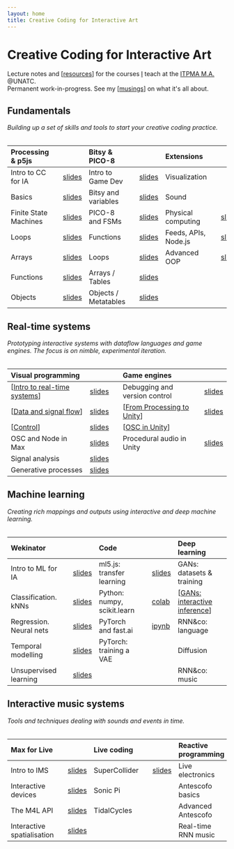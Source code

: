 ```yaml
---
layout: home
title: Creative Coding for Interactive Art
---
```


# Creative Coding for Interactive Art

Lecture notes and [[resources]] for the courses [I](//rvirmoors.github.io) teach
at the [ITPMA M.A.](//cinetic.arts.ro/en/itpma/) @UNATC. <br/>
Permanent work-in-progress. See my [[musings]] on what it's all about.

## Fundamentals

*Building up a set of skills and tools to start your creative coding practice.*
<br/><br/>

| **Processing & p5js** | | | **Bitsy & PICO-8** | |  | **Extensions** | | | **Python** | |      
| :-------- | -------- |--- | :-------- | -------- | --- | :-------- | -------- | --- | :-------- | -------- | 
| Intro to CC for IA  |  | [slides](slides/01-01-cc-intro.md)  | Intro to Game Dev  |  | [slides](slides/01-01-gd-intro.md)  |  Visualization     |  |                    | Practical Python  |  [slides](slides/01-12-practical-python) | 
| Basics     | | [slides](slides/01-02-basics.md) | Bitsy and variables     | | [slides](slides/01-02-gd-basics.md) | Sound     |  |                 | More Python       |  [slides](slides/01-13-more-python) |
| Finite State Machines | | [slides](slides/01-03-fsm.md)  |  PICO-8 and FSMs | | [slides](slides/01-03-pico8.md)   | Physical computing     |  | [slides](slides/01-07-osc.md) | [[TouchDesigner and Python]] 
| Loops     | | [slides](slides/01-04-loops.md) | Functions     | | [slides](slides/01-04-gd-functions.md)  | Feeds, APIs, Node.js |  | [slides](slides/01-08-node.md)
| Arrays     | | [slides](slides/01-05-arrays.md) | Loops     | | [slides](slides/01-05-gd-loops.md) | Advanced OOP     |  | [slides](slides/01-10-more-oop.md)
| Functions     | | [slides](slides/01-06-functions.md) | Arrays / Tables  | | [slides](slides/01-06-gd-arrays.md)
| Objects     | | [slides](slides/01-09-oop.md) | Objects / Metatables     | | [slides](slides/01-07-p8-oop.md)

## Real-time systems

*Prototyping interactive systems with dataflow languages and game engines. The focus is on nimble, experimental iteration.*
<br/><br/>

| **Visual programming** | |               | **Game engines** | |     
| :-------- | -------- |---             | :-------- | -------- | 
| [[Intro to real-time systems]] | [slides](slides/02-01-max-unity-intro) | | Debugging and version control | [slides](slides/02-01-gd-debug.md) |
| [[Data and signal flow]]   | [slides](slides/02-05-types-flow) | | [[From Processing to Unity]] | [slides](slides/02-02-p5-to-unity.md) |
| [[Control]]   | [slides](slides/02-06-control) |                    | [[OSC in Unity]]    |  |  
| OSC and Node in Max | [slides](slides/02-07-osc-node.md)  |    | Procedural audio in Unity | [slides](slides/02-10-unity-pd.md)  |  
| Signal analysis  | [slides](slides/02-11-signal-analysis.md) |       |  |  |  
| Generative processes  | [slides](slides/02-12-generative.md) |       |  |  |  

## Machine learning

*Creating rich mappings and outputs using interactive and deep machine learning.*
<br/><br/>

| **Wekinator** | | | **Code** | | | **Deep learning** | |            
| :-------- | -------- |--- | :-------- | -------- | --- | :-------- | -------- | 
| Intro to ML for IA |  | [slides](slides/03-01-ml-intro.md) | ml5.js: transfer learning |  | [slides](slides/03-05-transfer.md)  | GANs: datasets & training  | | [slides](slides/03-08-gan-train.md) |
| Classification. kNNs  |  | [slides](slides/03-02-classification.md) | Python: numpy, scikit.learn  |  | [colab](https://colab.research.google.com/drive/1LWUDaBr6a8wRjXY_qcUeRkIVVMfTSMXW?usp=sharing) | [[GANs: interactive inference]]  | | [slides](slides/03-09-gan-inference.md) |
| Regression. Neural nets  |  | [slides](slides/03-03-regression.md) | PyTorch and fast.ai     |  | [ipynb](https://github.com/RVirmoors/cc1/blob/master/ml/python-weki/fastai-classify.ipynb) | RNN&co: language  | | [slides](slides/03-10-rnn-text.md) |
| Temporal modelling  | | [slides](slides/03-04-temporal.md)  | PyTorch: training a VAE     |  | | Diffusion  | | [slides](slides/03-12-diffusion.md)
| Unsupervised learning |  | [slides](slides/03-06-unsupervised.md) |      |  | | RNN&co: music  | | [slides](slides/03-13-rnn-audio.md)

## Interactive music systems

*Tools and techniques dealing with sounds and events in time.*
<br/><br/>

| **Max for Live** | | | **Live coding** | | | **Reactive programming** | |            
| :-------- | -------- |--- | :-------- | -------- | --- | :-------- | -------- | 
| Intro to IMS |  | [slides](slides/04-01-ims-intro.md)  | SuperCollider     |  | [slides](slides/04-05-supercollider.md) | Live electronics  | | 
| Interactive devices |  | [slides](slides/04-02-interactive-devices.md) | Sonic Pi     |  | | Antescofo basics  | | [slides](slides/04-09-scofo-basics.md)
| The M4L API  |  | [slides](slides/04-03-m4l-api.md) | TidalCycles     |  | | Advanced Antescofo  | | [slides](slides/04-10-more-scofo.md) 
| Interactive spatialisation  |  | [slides](slides/04-04-spat.md) |      |  | | Real-time RNN music  | |

[//begin]: # "Autogenerated link references for markdown compatibility"
[resources]: resources.md "Getting started"
[musings]: musings.md "Musings"
[TouchDesigner and Python]: touchdesigner-and-python.md "TouchDesigner and Python"
[Intro to real-time systems]: intro-to-real-time-systems.md "Intro to real-time systems"
[From Processing to Unity]: from-processing-to-unity.md "From Processing to Unity"
[Data and signal flow]: data-and-signal-flow.md "Data and signal flow"
[Control]: control.md "Control"
[OSC in Unity]: osc-in-unity.md "OSC in Unity"
[GANs: interactive inference]: gans-interactive-inference.md "GANs: interactive inference"
[//end]: # "Autogenerated link references"